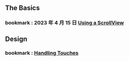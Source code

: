## The Basics

### bookmark : 2023 年 4 月 15 日 [Using a ScrollView](https://reactnative.dev/docs/using-a-scrollview)

## Design

### bookmark : [Handling Touches](https://reactnative.dev/docs/handling-touches)
